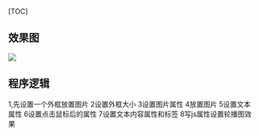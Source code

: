 [TOC]
## 效果图
![]("images/arrowR.png")
## 程序逻辑
1,先设置一个外框放置图片
2设置外框大小
3设置图片属性
4放置图片
5设置文本属性
6设置点击鼠标后的属性
7设置文本内容属性和标签
8写js属性设置轮播图效果